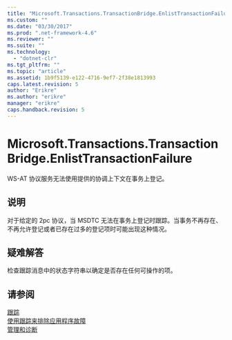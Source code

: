 ```yaml
---
title: "Microsoft.Transactions.TransactionBridge.EnlistTransactionFailure | Microsoft Docs"
ms.custom: ""
ms.date: "03/30/2017"
ms.prod: ".net-framework-4.6"
ms.reviewer: ""
ms.suite: ""
ms.technology: 
  - "dotnet-clr"
ms.tgt_pltfrm: ""
ms.topic: "article"
ms.assetid: 1b9f5139-e122-4716-9ef7-2f38e1813993
caps.latest.revision: 5
author: "Erikre"
ms.author: "erikre"
manager: "erikre"
caps.handback.revision: 5
---
```

# Microsoft.Transactions.TransactionBridge.EnlistTransactionFailure
WS\-AT 协议服务无法使用提供的协调上下文在事务上登记。  
  
## 说明  
 对于给定的 2pc 协议，当 MSDTC 无法在事务上登记时跟踪。当事务不再存在、不再允许登记或者已存在过多的登记项时可能出现这种情况。  
  
## 疑难解答  
 检查跟踪消息中的状态字符串以确定是否存在任何可操作的项。  
  
## 请参阅  
 [跟踪](../../../../../docs/framework/wcf/diagnostics/tracing/index.md)   
 [使用跟踪来排除应用程序故障](../../../../../docs/framework/wcf/diagnostics/tracing/using-tracing-to-troubleshoot-your-application.md)   
 [管理和诊断](../../../../../docs/framework/wcf/diagnostics/index.md)